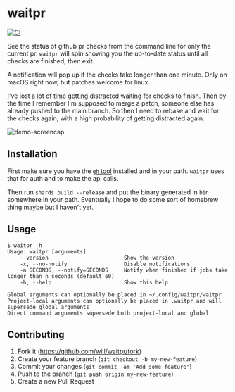 # waitpr

[![CI](https://github.com/will/waitpr/actions/workflows/ci.yml/badge.svg)](https://github.com/will/waitpr/actions/workflows/ci.yml)

See the status of github pr checks from the command line for only the current
pr. `waitpr` will spin showing you the up-to-date status until all checks are
finished, then exit.

A notification will pop up if the checks take longer than one minute. Only on
macOS right now, but patches welcome for linux.

I've lost a lot of time getting distracted waiting for checks to finish. Then
by the time I remember I'm supposed to merge a patch, someone else has already
pushed to the main branch. So then I need to rebase and wait for the checks
again, with a high probability of getting distracted again.

![demo-screencap](https://user-images.githubusercontent.com/1973/117383861-91d64c00-ae96-11eb-980f-e9004e9f0b55.gif)

## Installation

First make sure you have the [`gh` tool](https://github.com/cli/cli) installed
and in your path. `waitpr` uses that for auth and to make the api calls.

Then run `shards build --release` and put the binary generated in `bin`
somewhere in your path. Eventually I hope to do some sort of homebrew thing
maybe but I haven't yet.

## Usage

```
$ waitpr -h
Usage: waitpr [arguments]
    --version                        Show the version
    -x, --no-notify                  Disable notifications
    -n SECONDS, --notify=SECONDS     Notify when finished if jobs take longer than n seconds (default 60)
    -h, --help                       Show this help

Global arguments can optionally be placed in ~/.config/waitpr/waitpr
Project-local arguments can optionally be placed in .waitpr and will supersede global arguments
Direct command arguments supersede both project-local and global
```

## Contributing

1. Fork it (<https://github.com/will/waitpr/fork>)
2. Create your feature branch (`git checkout -b my-new-feature`)
3. Commit your changes (`git commit -am 'Add some feature'`)
4. Push to the branch (`git push origin my-new-feature`)
5. Create a new Pull Request

